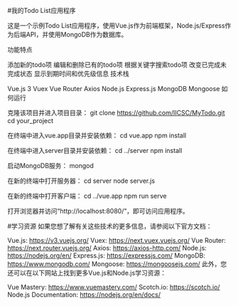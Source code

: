 #我的Todo List应用程序

这是一个示例Todo List应用程序，使用Vue.js作为前端框架，Node.js/Express作为后端API，并使用MongoDB作为数据库。

功能特点

添加新的todo项
编辑和删除已有的todo项
根据关键字搜索todo项
改变已完成未完成状态
显示到期时间和优先级信息
技术栈

Vue.js 3
Vuex
Vue Router
Axios
Node.js
Express.js
MongoDB
Mongoose
如何运行

克隆该项目并进入项目目录：
git clone https://github.com/IICSC/MyTodo.git
cd your_project

在终端中进入vue.app目录并安装依赖：
cd vue.app
npm install

在终端中进入server目录并安装依赖：
cd ../server
npm install

启动MongoDB服务：
mongod

在新的终端中打开服务器：
cd server
node server.js

在新的终端中打开客户端：
cd ../vue.app
npm run serve

打开浏览器并访问“http://localhost:8080/”，即可访问应用程序。

#学习资源
如果您想了解有关这些技术的更多信息，请参阅以下官方文档：

Vue.js: https://v3.vuejs.org/
Vuex: https://next.vuex.vuejs.org/
Vue Router: https://next.router.vuejs.org/
Axios: https://axios-http.com/
Node.js: https://nodejs.org/en/
Express.js: https://expressjs.com/
MongoDB: https://www.mongodb.com/
Mongoose: https://mongoosejs.com/
此外，您还可以在以下网站上找到更多Vue.js和Node.js学习资源：

Vue Mastery: https://www.vuemastery.com/
Scotch.io: https://scotch.io/
Node.js Documentation: https://nodejs.org/en/docs/